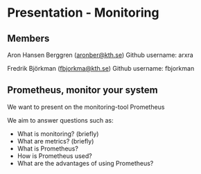 # Presentation - Monitoring

## Members

Aron Hansen Berggren (aronber@kth.se)
Github username: arxra

Fredrik Björkman (fbjorkma@kth.se)
Github username: fbjorkman

## Prometheus, monitor your system

We want to present on the monitoring-tool Prometheus

We aim to answer questions such as:

- What is monitoring? (briefly)
- What are metrics? (briefly)
- What is Prometheus?
- How is Prometheus used?
- What are the advantages of using Prometheus?
